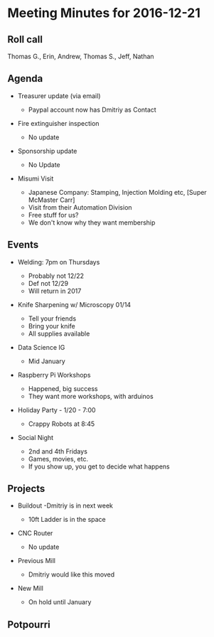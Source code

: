 Meeting Minutes for 2016-12-21
==============================

Roll call
---------
Thomas G., Erin, Andrew, Thomas S., Jeff, Nathan

Agenda
------
- Treasurer update (via email)
  - Paypal account now has Dmitriy as Contact

- Fire extinguisher inspection
  - No update

- Sponsorship update
  - No Update
 
- Misumi Visit
  - Japanese Company: Stamping, Injection Molding etc, [Super McMaster Carr]
  - Visit from their Automation Division
  - Free stuff for us?
  - We don't know why they want membership


Events
------
- Welding: 7pm on Thursdays 
  - Probably not 12/22
  - Def not 12/29
  - Will return in 2017

- Knife Sharpening w/ Microscopy 01/14 
  - Tell your friends
  - Bring your knife
  - All supplies available

- Data Science IG 
  - Mid January

- Raspberry Pi Workshops
  - Happened, big success
  - They want more workshops, with arduinos

- Holiday Party - 1/20 - 7:00
  - Crappy Robots at 8:45
 
- Social Night
  - 2nd and 4th Fridays
  - Games, movies, etc. 
  - If you show up, you get to decide what happens

 
  

Projects
--------
- Buildout
  -Dmitriy is in next week
  - 10ft Ladder is in the space
  
- CNC Router
  - No update

- Previous Mill 
  - Dmitriy would like this moved

- New Mill
  - On hold until January


Potpourri
---------






 



